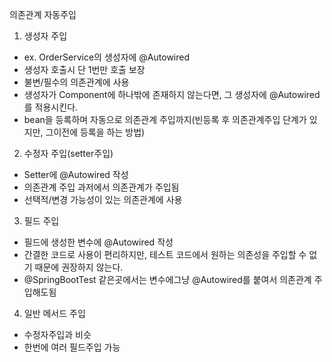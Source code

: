 의존관계 자동주입
1. 생성자 주입
 - ex. OrderService의 생성자에 @Autowired
 - 생성자 호출시 단 1번만 호출 보장
 - 불변/필수의 의존관계에 사용
 - 생성자가 Component에 하나밖에 존재하지 않는다면, 그 생성자에 @Autowired를 적용시킨다.
 - bean을 등록하며 자동으로 의존관계 주입까지(빈등록 후 의존관계주입 단계가 있지만, 그이전에 등록을 하는 방법)

2. 수정자 주입(setter주입)
 - Setter에 @Autowired 작성
 - 의존관계 주입 과저에서 의존관계가 주입됨
 - 선택적/변경 가능성이 있는 의존관계에 사용

3. 필드 주입
 - 필드에 생성한 변수에 @Autowired 작성
 - 간결한 코드로 사용이 편리하지만, 테스트 코드에서 원하는 의존성을 주입할 수 없기 때문에 권장하지 않는다.
 - @SpringBootTest 같은곳에서는 변수에그냥 @Autowired를 붙여서 의존관계 주입해도됨
4. 일반 메서드 주입
 - 수정자주입과 비슷
 - 한번에 여러 필드주입 가능